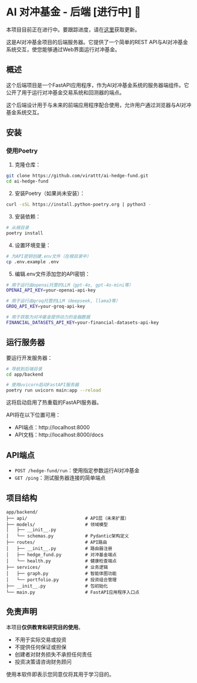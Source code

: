 # AI 对冲基金 - 后端 [进行中] 🚧
本项目目前正在进行中。要跟踪进度，请在[这里](https://x.com/virattt)获取更新。

这是AI对冲基金项目的后端服务器。它提供了一个简单的REST API与AI对冲基金系统交互，使您能够通过Web界面运行对冲基金。

## 概述

这个后端项目是一个FastAPI应用程序，作为AI对冲基金系统的服务器端组件。它公开了用于运行对冲基金交易系统和回测器的端点。

这个后端设计用于与未来的前端应用程序配合使用，允许用户通过浏览器与AI对冲基金系统交互。

## 安装

### 使用Poetry

1. 克隆仓库：
```bash
git clone https://github.com/virattt/ai-hedge-fund.git
cd ai-hedge-fund
```

2. 安装Poetry（如果尚未安装）：
```bash
curl -sSL https://install.python-poetry.org | python3 -
```

3. 安装依赖：
```bash
# 从根目录
poetry install
```

4. 设置环境变量：
```bash
# 为API密钥创建.env文件（在根目录中）
cp .env.example .env
```

5. 编辑.env文件添加您的API密钥：
```bash
# 用于运行由openai托管的LLM（gpt-4o, gpt-4o-mini等）
OPENAI_API_KEY=your-openai-api-key

# 用于运行由groq托管的LLM（deepseek, llama3等）
GROQ_API_KEY=your-groq-api-key

# 用于获取为对冲基金提供动力的金融数据
FINANCIAL_DATASETS_API_KEY=your-financial-datasets-api-key
```

## 运行服务器

要运行开发服务器：

```bash
# 导航到后端目录
cd app/backend

# 使用uvicorn启动FastAPI服务器
poetry run uvicorn main:app --reload
```

这将启动启用了热重载的FastAPI服务器。

API将在以下位置可用：
- API端点：http://localhost:8000
- API文档：http://localhost:8000/docs

## API端点

- `POST /hedge-fund/run`：使用指定参数运行AI对冲基金
- `GET /ping`：测试服务器连接的简单端点

## 项目结构

```
app/backend/
├── api/                      # API层（未来扩展）
├── models/                   # 领域模型
│   ├── __init__.py
│   └── schemas.py            # Pydantic架构定义
├── routes/                   # API路由
│   ├── __init__.py           # 路由器注册
│   ├── hedge_fund.py         # 对冲基金端点
│   └── health.py             # 健康检查端点
├── services/                 # 业务逻辑
│   ├── graph.py              # 智能体图功能
│   └── portfolio.py          # 投资组合管理
├── __init__.py               # 包初始化
└── main.py                   # FastAPI应用程序入口点
```

## 免责声明

本项目**仅供教育和研究目的使用**。

- 不用于实际交易或投资
- 不提供任何保证或担保
- 创建者对财务损失不承担任何责任
- 投资决策请咨询财务顾问

使用本软件即表示您同意仅将其用于学习目的。 